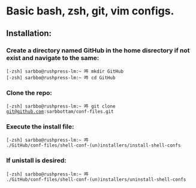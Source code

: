 #  Basic bash, zsh, git, vim configs.

## Installation:
### Create a directory named GitHub in the home disrectory if not exist and navigate to the same:
<code>[-zsh] sarbbo@rushpress-lm:~ 吽 mkdir GitHub</code>
<br/>
<code>[-zsh] sarbbo@rushpress-lm:~ 吽 cd GitHub</code>

### Clone the repo:
<code>[-zsh] sarbbo@rushpress-lm:~ 吽 git clone git@github.com:sarbbottam/conf-files.git</code>

### Execute the install file:
<code>[-zsh] sarbbo@rushpress-lm:~ 吽 ./GitHub/conf-files/shell-conf-(un)installers/install-shell-confs</code>

### If unistall is desired:
<code>[-zsh] sarbbo@rushpress-lm:~ 吽 ./GitHub/conf-files/shell-conf-(un)installers/uninstall-shell-confs</code>
